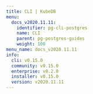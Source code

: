 ```yaml
---
title: CLI | KubeDB
menu:
  docs_v2020.11.11:
    identifier: pg-cli-postgres
    name: CLI
    parent: pg-postgres-guides
    weight: 100
menu_name: docs_v2020.11.11
info:
  cli: v0.15.0
  community: v0.15.0
  enterprise: v0.2.0
  installer: v0.15.0
  version: v2020.11.11
---
```


